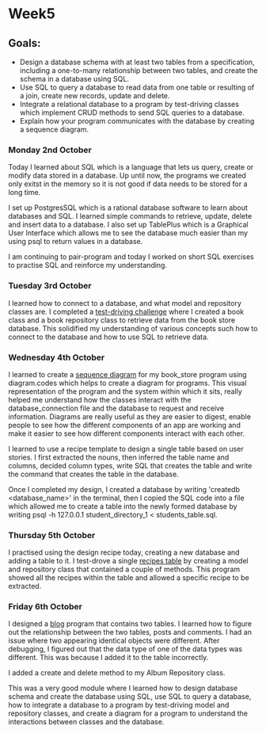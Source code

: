 <h1>Week5</h1>

<h2>Goals:</h2>

- Design a database schema with at least two tables from a specification, including a one-to-many relationship between two tables, and create the schema in a database using SQL.
- Use SQL to query a database to read data from one table or resulting of a join, create new records, update and delete.
- Integrate a relational database to a program by test-driving classes which implement CRUD methods to send SQL queries to a database.
- Explain how your program communicates with the database by creating a sequence diagram.

<h3>Monday 2nd October</h3>

Today I learned about SQL which is a language that lets us query, create or modify data stored in a database. Up until now, the programs we created only exitst in the memory so it is not good if data needs to be stored for a long time.

I set up PostgresSQL which is a rational database software to learn about databases and SQL. I learned simple commands to retrieve, update, delete and insert data to a database. I also set up TablePlus which is a Graphical User Interface which allows me to see the database much easier than my using psql to return values in a database.

I am continuing to pair-program and today I worked on short SQL exercises to practise SQL and reinforce my understanding. 

<h3>Tuesday 3rd October</h3>

I learned how to connect to a database, and what model and repository classes are. I completed a [test-driving challenge](https://github.com/sandrasoi/book_store) where I created a book class and a book repository class to retrieve data from the book store database. This solidified my understanding of various concepts such how to connect to the database and how to use SQL to retrieve data. 

<h3>Wednesday 4th October</h3>

I learned to create a [sequence diagram](https://github.com/sandrasoi/My-Makers-Journey/blob/main/My-Programs/databases/sequence%20diagram%20book%20store.svg) for my book_store program using diagram.codes which helps to create a diagram for programs. This visual representation of the program and the system within which it sits, really helped me understand how the classes interact with the database_connection file and the database to request and receive information. Diagrams are really useful as they are easier to digest, enable people to see how the different components of an app are working and make it easier to see how different components interact with each other. 

I learned to use a recipe template to design a single table based on user stories. I first extracted the nouns, then inferred the table name and columns, decided column types, write SQL that creates the table and write the command that creates the table in the database. 

Once I completed my design, I created a database by writing 'createdb <database_name>' in the terminal, then I copied the SQL code into a file which allowed me to create a table into the newly formed database by writing psql -h 127.0.0.1 student_directory_1 < students_table.sql. 

<h3>Thursday 5th October</h3>

I practised using the design recipe today, creating a new database and adding a table to it. I test-drove a single [recipes table](https://github.com/sandrasoi/recipe_directory/tree/main) by creating a model and repository class that contained a couple of methods. This program showed all the recipes within the table and allowed a specific recipe to be extracted. 

<h3>Friday 6th October</h3>

I designed a [blog](https://github.com/sandrasoi/blog) program that contains two tables. I learned how to figure out the relationship between the two tables, posts and comments. I had an issue where two appearing identical objects were different. After debugging, I figured out that the data type of one of the data types was different. This was because I added it to the table incorrectly. 

I added a create and delete method to my Album Repository class.


This was a very good module where I learned how to design database schema and create the database using SQL, use SQL to query a database, how to integrate a database to a program by test-driving model and repository classes, and create a diagram for a program to understand the interactions between classes and the database. 
